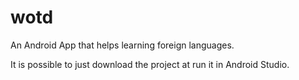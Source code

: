 # wotd
An Android App that helps learning foreign languages.

It is possible to just download the project at run it in Android Studio.
